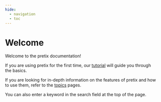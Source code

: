 ```yaml
---
hide:
  - navigation
  - toc
---
```


# Welcome

Welcome to the pretix documentation! 

If you are using pretix for the first time, our [tutorial](tutorial/getting-started.md) will guide you through the basics. 

If you are looking for in-depth information on the features of pretix and how to use them, refer to the [topics](topics/index.md) pages. 

You can also enter a keyword in the search field at the top of the page. 